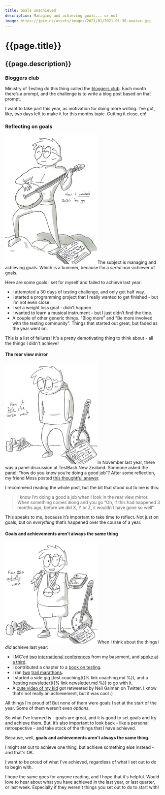 ```yaml
---
title: Goals unachieved
description: Managing and achieving goals... or not
image: https://jpie.nz/assets/images/2021/01/2021-01-30-avatar.jpg
---
```

# {{page.title}}
## {{page.description}}

### Bloggers club
Ministry of Testing do this thing called the [bloggers club](https://club.ministryoftesting.com/t/bloggers-club-january-2021/46060). Each month there’s a prompt, and the challenge is to write a blog post based on that prompt.

I want to take part this year, as motivation for doing more writing. I’ve got, like, two days left to make it for this months topic. Cutting it close, eh!

### Reflecting on goals
<img src="/assets/images/2021/01/2021-01-30-01.jpg" class="left" width="300px" alt="A cartoon of how I wanted 2020 to go. I am muscular, playing the banjo, with a newspaper article about my successful app launch.">The subject is managing and achieving goals. Which is a bummer, because I’m a _serial_ non-achiever of goals.

Here are some goals I set for myself and failed to achieve last year:

* I attempted a 30 days of testing challenge, and only got half way.
* I started a programming project that I really wanted to get finished - but I’m not even close.
* I set a weight loss goal - didn’t happen.
* I wanted to learn a musical instrument - but I just didn’t find the time.
* A couple of other generic things. "Blog more" and "Be more involved with the testing community". Things that started out great, but faded as the year went on.

This is a list of failures! 
It's a pretty demotivating thing to think about - all the things I didn't achieve!

#### The rear view mirror

<img src="/assets/images/2021/01/2021-01-30-02.jpg" class="right" width="300px" alt="A cartoon of how I felt like 2020 went. I look the same, my banjo and exercise gear are gathering cobwebs, and there is a newspaper article about how I'm such a failure.">In November last year, there was a panel discussion at TestBash New Zealand. Someone asked the panel: “how do you know you’re doing a good job”?
After some reflection, my friend Moss posted [this thoughtful answer](https://club.ministryoftesting.com/t/panel-discussion-how-to-succeed-as-a-sole-tester-in-your-company-with-moss-nye-ardian-silvandianto-and-aroha-merrilees/44944/22).

I recommend reading the whole post, but the bit that stood out to me is this:
> I know I’m doing a good a job when I look in the rear view mirror.
> When something comes along and you go “Oh, if this had happened 3 months ago, before we did X, Y or Z, it wouldn’t have gone so well”

This speaks to me, because it’s important to take time to reflect. Not just on goals, but on *everything* that’s happened over the course of a year.

#### Goals and achievements aren’t always the same thing

<img src="/assets/images/2021/01/2021-01-30-03.jpg" class="left" width="300px" alt="A cartoon of how 2020 actually went. I have finishers medals for my awards, I am holding a book I contributed to, and a newspaper article directs people to subscribe to my newsletter.">When I think about the things I _did_ achieve last year:
* I MC'ed [two](https://www.ministryoftesting.com/events/testbash-home-2020) [international conferences](https://www.ministryoftesting.com/events/testbash-new-zealand-online-2020-conference-day) from my basement, and [spoke at a third](https://www.youtube.com/watch?v=i8BDjKqaMo0&list=PLYS2_EZ_4iORJDzl9wIEprQJNv69p3ZOg&ab_channel=TheTestTribe).
* I contributed a chapter to a [book on testing](https://leanpub.com/anexplorationoftesters).
* I ran [two](https://www.thetaniwha.co.nz/) [trail marathons](https://www.trailchallengewaihi.co.nz/). 
* I started a side gig [test coaching]({% link coaching.md %}), and a [testing newsletter]({% link newsletter.md %}) to go with it.
* A [cute video of my kid](https://twitter.com/neilhimself/status/1301852229062791168?s=20) got retweeted by Neil Gaiman on Twitter. I know that’s not really an achievement, but it was cool :)

All things I’m proud of! But none of them were goals I set at the start of the year. Some of them weren’t even _options_.

So what I’ve learned is - goals are great, and it is good to set goals and try and achieve them.
But, it’s also important to look back - like a personal retrospective - and take stock of the things that I have achieved.

Because, well, **goals and achievements aren't always the same thing**.

I might set out to achieve one thing, but achieve something else instead - and that's OK.

I want to be proud of what I've achieved, regardless of what I set out to do to begin with.

I hope the same goes for anyone reading, and I hope that it's helpful. Would love to hear about what you have achieved in the last year, or last quarter, or last week. Especially if they weren't things you set out to do to start with!